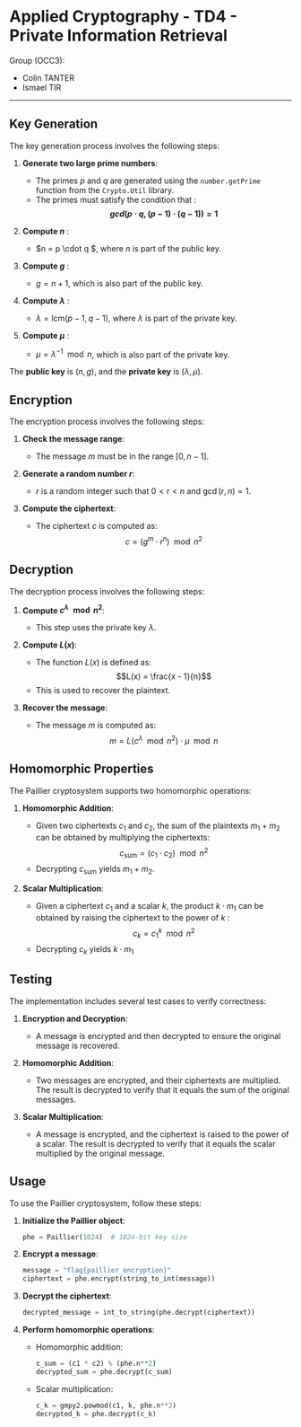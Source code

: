 # Applied Cryptography - TD4 - Private Information Retrieval

Group (OCC3): 
- Colin TANTER
- Ismael TIR

---

## Key Generation

The key generation process involves the following steps:

1. **Generate two large prime numbers**:
   - The primes *p* and *q* are generated using the `number.getPrime` function from the `Crypto.Util` library.
   - The primes must satisfy the condition that : **$$gcd(p \cdot q, (p-1) \cdot (q-1)) = 1$$**

2. **Compute *n*** :
   - $n = p \cdot q $, where *n* is part of the public key.

3. **Compute *g*** :
   - $g = n + 1$, which is also part of the public key.

4. **Compute $\lambda$** :
   - $\lambda = \text{lcm}(p-1, q-1)$, where $\lambda$ is part of the private key.

5. **Compute $\mu$** :
   - $\mu = \lambda^{-1} \mod n$, which is also part of the private key.

The **public key** is $(n, g)$, and the **private key** is $(\lambda, \mu)$.


## Encryption

The encryption process involves the following steps:

1. **Check the message range**:
   - The message *m* must be in the range $[0, n-1]$.

2. **Generate a random number *r***:
   -  *r* is a random integer such that $0 < r < n$ and $\gcd(r, n) = 1$.

3. **Compute the ciphertext**:
   - The ciphertext *c* is computed as: $$c = (g^m \cdot r^n) \mod n^2$$

## Decryption

The decryption process involves the following steps:

1. **Compute $c^\lambda \mod n^2$**:
   - This step uses the private key $\lambda$.

2. **Compute $L(x)$**:
   - The function $L(x)$ is defined as: $$L(x) = \frac{x - 1}{n}$$
   - This is used to recover the plaintext.

3. **Recover the message**:
   - The message *m* is computed as: $$m = L(c^\lambda \mod n^2) \cdot \mu \mod n $$


## Homomorphic Properties

The Paillier cryptosystem supports two homomorphic operations:

1. **Homomorphic Addition**:
   - Given two ciphertexts $c_1$ and $c_2$, the sum of the plaintexts $m_1 + m_2$ can be obtained by multiplying the ciphertexts: $$c_{\text{sum}} = (c_1 \cdot c_2) \mod n^2$$
   - Decrypting $c_{\text{sum}}$ yields $m_1 + m_2$.

2. **Scalar Multiplication**:
   - Given a ciphertext $c_1$ and a scalar $k$, the product $k \cdot m_1$ can be obtained by raising the ciphertext to the power of $k$ : $$c_k = c_1^k \mod n^2$$
   - Decrypting $c_k$ yields $k \cdot m_1$


## Testing

The implementation includes several test cases to verify correctness:

1. **Encryption and Decryption**:
   - A message is encrypted and then decrypted to ensure the original message is recovered.

2. **Homomorphic Addition**:
   - Two messages are encrypted, and their ciphertexts are multiplied. The result is decrypted to verify that it equals the sum of the original messages.

3. **Scalar Multiplication**:
   - A message is encrypted, and the ciphertext is raised to the power of a scalar. The result is decrypted to verify that it equals the scalar multiplied by the original message.

## Usage

To use the Paillier cryptosystem, follow these steps:

1. **Initialize the Paillier object**:
   ```python
   phe = Paillier(1024)  # 1024-bit key size
   ```

2. **Encrypt a message**:
   ```python
   message = "flag{paillier_encryption}"
   ciphertext = phe.encrypt(string_to_int(message))
   ```

3. **Decrypt the ciphertext**:
   ```python
   decrypted_message = int_to_string(phe.decrypt(ciphertext))
   ```

4. **Perform homomorphic operations**:
   - Homomorphic addition:
     ```python
     c_sum = (c1 * c2) % (phe.n**2)
     decrypted_sum = phe.decrypt(c_sum)
     ```
   - Scalar multiplication:
     ```python
     c_k = gmpy2.powmod(c1, k, phe.n**2)
     decrypted_k = phe.decrypt(c_k)
     ```

